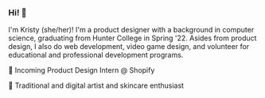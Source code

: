 ### Hi! 🌱

I'm Kristy (she/her)! I'm a product designer with a background in computer science, graduating from Hunter College in Spring '22. Asides from product design, I also do web development, video game design, and volunteer for educational and professional development programs. 

🎨 Incoming Product Design Intern @ Shopify

💛 Traditional and digital artist and skincare enthusiast


<!--
**kl408/kl408** is a ✨ _special_ ✨ repository because its `README.md` (this file) appears on your GitHub profile.

Here are some ideas to get you started:

- 🔭 I’m currently working on ...
- 🌱 I’m currently learning ...
- 👯 I’m looking to collaborate on ...
- 🤔 I’m looking for help with ...
- 💬 Ask me about ...
- 📫 How to reach me: ...
- 😄 Pronouns: ...
- ⚡ Fun fact: ...
-->
